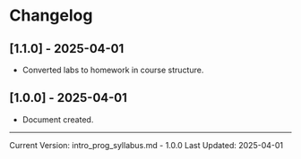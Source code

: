 # Changelog

## [1.1.0] - 2025-04-01

- Converted labs to homework in course structure. 

## [1.0.0] - 2025-04-01

- Document created. 

---
Current Version: intro_prog_syllabus.md - 1.0.0
Last Updated: 2025-04-01
